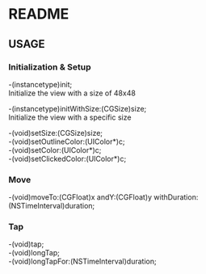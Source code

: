 # README

## USAGE

### Initialization & Setup
-(instancetype)init;<br />
Initialize the view with a size of 48x48

-(instancetype)initWithSize:(CGSize)size;<br />
Initialize the view with a specific size

-(void)setSize:(CGSize)size;<br />
-(void)setOutlineColor:(UIColor*)c;<br />
-(void)setColor:(UIColor*)c;<br />
-(void)setClickedColor:(UIColor*)c;<br />

### Move
-(void)moveTo:(CGFloat)x andY:(CGFloat)y withDuration:(NSTimeInterval)duration;

### Tap
-(void)tap;<br />
-(void)longTap;<br />
-(void)longTapFor:(NSTimeInterval)duration;
